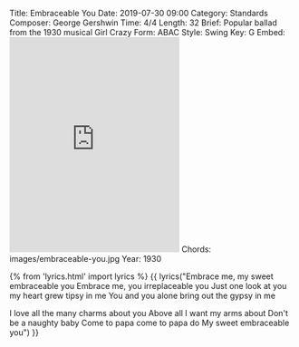 Title: Embraceable You
Date: 2019-07-30 09:00
Category: Standards
Composer: George Gershwin
Time: 4/4
Length: 32
Brief: Popular ballad from the 1930 musical Girl Crazy
Form: ABAC
Style: Swing
Key: G
Embed: <iframe src="https://open.spotify.com/embed/user/thatdavidmiller/playlist/2C9ueCCRUWvPUh6MDYkSX5" width="300" height="380" frameborder="0" allowtransparency="true" allow="encrypted-media"></iframe>
Chords: images/embraceable-you.jpg
Year: 1930

{% from 'lyrics.html' import lyrics %}
{{ lyrics("Embrace me, my sweet embraceable you
Embrace me, you irreplaceable you
Just one look at you my heart grew tipsy in me
You and you alone bring out the gypsy in me

I love all the many charms about you
Above all I want my arms about
Don't be a naughty baby
Come to papa come to papa do
My sweet embraceable you") }}
